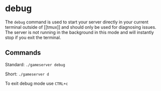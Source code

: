 # debug

The `debug` command is used to start your server directly in your current terminal outside of \[\[tmux\]\] and should only be used for diagnosing issues. The server is not running in the background in this mode and will instantly stop if you exit the terminal.

## Commands

Standard: `./gameserver debug`

Short: `./gameserver d`

To exit debug mode use `CTRL+c`

